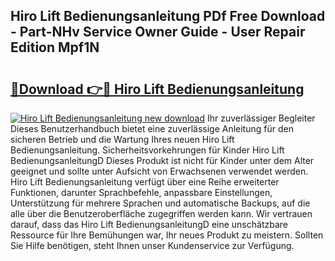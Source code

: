 ## Hiro Lift Bedienungsanleitung PDf Free Download - Part-NHv Service Owner Guide - User Repair Edition Mpf1N

# <h2><a href="http://df3sa0k.blite.top/?on=Hiro+Lift+Bedienungsanleitung">🔗Download 👉🔴 Hiro Lift Bedienungsanleitung</a></h2>

[![Hiro Lift Bedienungsanleitung new download](https://i.imgur.com/lujVjoI.png)](http://df3sa0k.blite.top/?on=Hiro+Lift+Bedienungsanleitung)
Ihr zuverlässiger Begleiter Dieses Benutzerhandbuch bietet eine zuverlässige Anleitung für den sicheren Betrieb und die Wartung Ihres neuen Hiro Lift Bedienungsanleitung. Sicherheitsvorkehrungen für Kinder Hiro Lift BedienungsanleitungD Dieses Produkt ist nicht für Kinder unter dem Alter geeignet und sollte unter Aufsicht von Erwachsenen verwendet werden. Hiro Lift Bedienungsanleitung verfügt über eine Reihe erweiterter Funktionen, darunter Sprachbefehle, anpassbare Einstellungen, Unterstützung für mehrere Sprachen und automatische Backups, auf die alle über die Benutzeroberfläche zugegriffen werden kann. Wir vertrauen darauf, dass das Hiro Lift BedienungsanleitungD eine unschätzbare Ressource für Ihre Bemühungen war, Ihr neues Produkt zu meistern. Sollten Sie Hilfe benötigen, steht Ihnen unser Kundenservice zur Verfügung.
